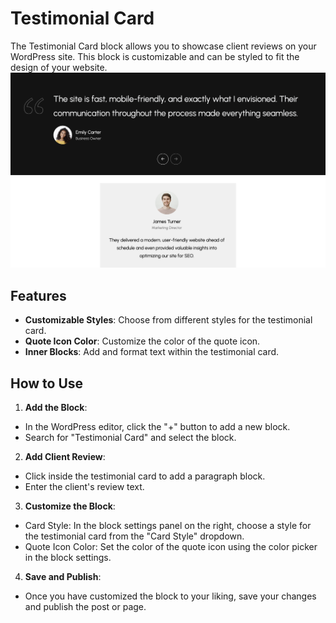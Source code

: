 # Testimonial Card

The Testimonial Card block allows you to showcase client reviews on your WordPress site. This block is customizable and can be styled to fit the design of your website.
<br />
![testimonial-card](/img/crevia/custom-block-testimonial-card-1.jpg)


## Features
- **Customizable Styles**: Choose from different styles for the testimonial card.
- **Quote Icon Color**: Customize the color of the quote icon.
- **Inner Blocks**: Add and format text within the testimonial card.


## How to Use
1. **Add the Block**:
- In the WordPress editor, click the "+" button to add a new block.
- Search for "Testimonial Card" and select the block.
2. **Add Client Review**:
- Click inside the testimonial card to add a paragraph block.
- Enter the client's review text.
3. **Customize the Block**:
- Card Style: In the block settings panel on the right, choose a style for the testimonial card from the "Card Style" dropdown.
- Quote Icon Color: Set the color of the quote icon using the color picker in the block settings.
4. **Save and Publish**:
- Once you have customized the block to your liking, save your changes and publish the post or page.

